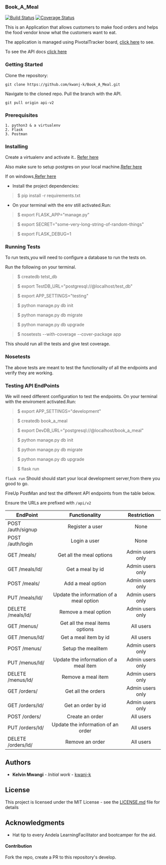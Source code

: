 ### Book_A_Meal
[![Build Status](https://travis-ci.org/kwanj-k/Book_A_Meal.svg?branch=develop)](https://travis-ci.org/kwanj-k/Book_A_Meal) [![Coverage Status](https://coveralls.io/repos/github/kwanj-k/Book_A_Meal/badge.svg?branch=api-v2)](https://coveralls.io/github/kwanj-k/Book_A_Meal?branch=api-v2)


This is an Application that allows customers to make food orders and helps the food vendor know what the customers want to eat.

The application is managed using PivotalTracker board, [click here](https://www.pivotaltracker.com/n/projects/2165483) to see.

To see the API docs [click here](https://bookameal6.docs.apiary.io/#)
### Getting Started 

Clone the repository: 

```git clone https://github.com/kwanj-k/Book_A_Meal.git```

Navigate to the cloned repo. 
Pull the branch with the API.

```git pull origin api-v2```

### Prerequisites

```
1. python3 & a virtualenv
2. Flask
3. Postman
```

### Installing
Create a virtualenv and activate it.. [Refer here](https://docs.python.org/3/tutorial/venv.html)

Also make sure to setup postgres on your local machine.[Refer here](https://www.digitalocean.com/community/tutorials/how-to-install-and-use-postgresql-on-ubuntu-16-04)

If on windows,[Refer here](https://www.postgresql.org/download/windows/)

- Install the project dependencies:
> $ pip install -r requirements.txt
- On your terminal with the env still activated.Run:

> $ export FLASK_APP="manage.py"

> $ export SECRET="some-very-long-string-of-random-things"

> $ export FLASK_DEBUG=1

### Running Tests
To run tests,you will need to configure a database to run the tests on.

Run the following on your terminal.

> $ createdb tetst_db

> $ export TestDB_URL="postgresql://@localhost/test_db"

> $ export APP_SETTINGS="testing"

> $ python manage.py db init

> $ python manage.py db migrate

> $ python manage.py db upgrade

> $ nosetests --with-coverage --cover-package app

This should run all the tests and give test coverage.  

### Nosetests

The above tests are meant to test the functionality of all the endpoints and verify they are working.

### Testing API EndPoints
We will need different configuration to test the endpoints.
On your terminal with the enviroment activated.Run:

> $ export APP_SETTINGS="development"

> $ createdb book_a_meal

> $ export DevDB_URL="postgresql://@localhost/book_a_meal"

> $ python manage.py db init

> $ python manage.py db migrate

> $ python manage.py db upgrade

> $ flask run

``` flask run ``` Should should start your local development server,from there you good to go.

FireUp PostMan and test the different API endpoints from the table below. 

Ensure the URLs are prefixed with ``` /api/v2 ```


| EndPoint                       | Functionality                           | Restriction                |
| -------------------------------|:---------------------------------------:|:--------------------------:|
| POST     /auth/signup          | Register a user                         | None                       |
| POST     /auth/login           | Login a user                            | None                       |
| GET      /meals/               | Get all the meal options                | Admin users only           |
| GET      /meals/Id/            | Get  a meal by id                       | Admin users only           |
| POST     /meals/               | Add a meal option                       | Admin users only           |
| PUT      /meals/Id/            | Update the information of a meal option | Admin users only           |
| DELETE   /meals/Id/            | Remove a meal option                    | Admin users only           |
| GET      /menus/               | Get all the meal items options          | All users                  |
| GET      /menus/Id/            | Get  a meal item by id                  | All users                  |
| POST     /menus/               | Setup the mealitem                      | Admin users only           |
| PUT      /menus/Id/            | Update the information of a meal item   | Admin users only           |
| DELETE   /menus/Id/            | Remove a meal item                      | Admin users only           |
| GET      /orders/              | Get all the orders                      | Admin users only           |
| GET      /orders/Id/           | Get  an order by id                     | Admin users only           |
| POST     /orders/              | Create an order                         | All users                  |
| PUT      /orders/Id/           | Update the information of an order      | All users                  |
| DELETE   /orders/Id/           | Remove an order                         | All users                  |

## Authors

* **Kelvin Mwangi** - *Initial work* - [kwanj-k](https://github.com/kwanj-k)

## License

This project is licensed under the MIT License - see the [LICENSE.md](LICENSE.md) file for details

## Acknowledgments

* Hat tip to every Andela LearningFacilitator and bootcamper for the aid.
#### Contribution
Fork the repo, create a PR to this repository's develop.
